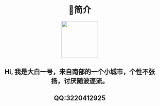 <center>
<h1>🤡简介</h1>
<center>
<center><img src="https://si.geilicdn.com/pcitem1365208753-0fd90000018a9375254a0a231418_1080_1080.jpg" width="120px"></center>
<center>
<h2>Hi, 我是大白一号，来自南部的一个小城市，个性不张扬，讨厌随波逐流。</h2>
<h2>QQ:3220412925</h2>
